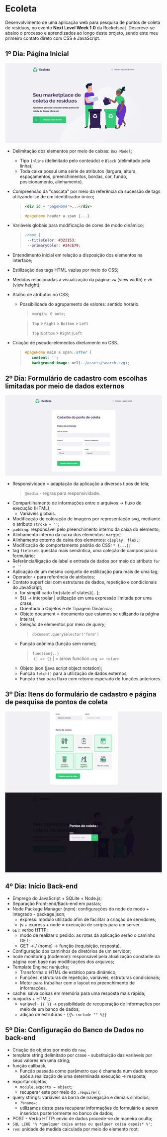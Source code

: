 # Ecoleta
 Desenvolvimento de uma aplicação web para pesquisa de pontos de coleta de resíduos, no evento **Next Level Week 1.0** da Rocketseat.
 Descreve-se abaixo o processo e aprendizados ao longo deste projeto, sendo este meu primeiro contato direto com CSS e JavaScript.
 
## 1º Dia: Página Inicial
!['Página Inicial'](/screenshots/home.png)
- Delimitação dos elementos por meio de caixas: `Box Model`;
    - Tipo `Inline` (delimitado pelo conteúdo) e `Block` (delimitado pela linha);
    - Toda caixa possui uma série de atributos (largura, altura, espaçamentos, preenchimentos, bordas, cor, fundo, posicionamento, alinhamento).
- Compreensão da "cascata" por meio da referência da sucessão de tags utilizando-se de um identificador único;
  >```html
  ><div id = 'pageHome'>...</div>
  >```
  
  > ```css
  >#pageHome header a span {...}
  >```
- Variáveis globais para modificação de cores de modo dinâmico;
  >```css
  >:root {
  >  --titleColor: #322153;
  >  --primaryColor: #34cb79;
  >```
- Entendimento inicial em relação a disposição dos elementos na interface;
- Estilização das tags HTML vazias por meio do CSS;
- Medidas relacionadas a visualização da página: `vw` (view width) e `vh` (view height);
- Atalho de atributos no CSS;
    - Possibilidade do agrupamento de valores: sentido horário.
      >```css
      > margin: 0 auto;  
      >```
   
      > `Top` > `Right` > `Bottom` > `Left`
      >
      > `Top|Bottom` > `Right|Left`
- Criação de pseudo-elementos diretamente no CSS.
  >```css
  >#pageHome main a span::after {
  >    content: '';
  >    background-image: url(../assets/search.svg);
  >```
  
## 2º Dia: Formulário de cadastro com escolhas limitadas por meio de dados externos
!['Formulário'](/screenshots/form.png)
- Responsividade = adaptação da aplicação a diversos tipos de tela;
  > `@media` - regras para responsividade.
- Compartilhamento de informações entre o arquivos -> fluxo de execução (HTML);
  - Variáveis globais.
- Modificação de coloração de imagens por representação svg, mediante o atributo `stroke = ''`;
- `padding`: responsável pelo preenchimento interno da caixa do elemento;
- Alinhamento interno da caixa dos elementos: `margin`;
- Alinhamento externo da caixa dos elementos: `display: flex;`;
- Modificação do comportamento padrão do CSS: `* {...}`;
- tag `fieldset`: questão mais semântica, uma coleção de campos para o formulário;
- Referência/ligação de label e entrada de dados por meio do atributo `for = ''`
- Aplicação de um mesmo conjunto de estilização para mais de uma tag;
- Operador `+` para referência de atributos;
- Contato superficial com estruturas de dados, repetição e condicionais do JavaScript;
    - for simplificado for(state of states){...};
    - ${} -> interpolar | utilização em uma expressão limitada por uma crase;
    - Orientado a Objetos e de Tipagem Dinâmica;
    - Objeto document = documento que estamos se utilizando (a página inteira);
    - Seleção de elementos por meio de *query*;
      > `document.querySelector('form')`
    - Função anônima (função sem nome);
      > `function{..}`  
      > `() => {}` | = arrow function
      > `arg => return`
    - Objeto json (java script object notation);
    - Função `fetch()` para a utilização de dados externos;
    - Função `then` para fluxo com retorno esperado de funções anteriores.

## 3º Dia: Itens do formulário de cadastro e página de pesquisa de pontos de coleta
!['Iten Selecionados'](/screenshots/selectedItems.png)
!['Pesquisa'](/screenshots/search.png)

## 4º Dia: Início Back-end
- Emprego do JavaScript + SQLite + Node.js;
- Separação Front-end/Back-end em pastas;
- Node Package Manager (npm): configurações do node de modo + integrado - package.json;
   - express: módulo utilizado afim de facilitar a criação de servidores;
   - js + express + node = execução de scripts para um server.
- `GET`: verbo HTTP;
   - modo de realizar o pedido: as rotas da aplicação serão o caminho GET;
   - GET -> / (nome) -> função (requisição, resposta).
- Configuração dos caminhos de diretórios de um servidor;
- node monitoring (nodemon): responsável pela atualização constante da página com base nas modificações dos arquivos;
- Template Engine: nunjucks;
   - Transforma o HTML de estático para dinâmico;
   - Funções, estruturas de repetição, variáveis, estruturas condicionais;
   - Motor para trabalhar com o layout no preenchimento de informações.
- cache: salva coisas em memória para uma resposta mais rápida;
- nunjucks + HTML;
   - variável - `{{ }}` -> possibilidade de recuperação de informações por meio de um banco de dados;
   - adição de estruturas - `{{% include "" %}}`

   

## 5º Dia: Configuração do Banco de Dados no back-end
- Criação de objetos por meio do `new`;
- template string delimitado por crase - substituição das variáveis por seus valores em uma string;
- função callback;
   - Função passada como parâmetro que é chamada num dado tempo após a realização de uma determinada execução -> resposta;
- exportar objetos;
   - `module.exports = object`;
   - recuperar este por meio do `.require()`;
- query strings: variáveis da barra de navegação e demais símbolos;
   - `?%name=`;
   - utilizamos deste para recuperar informações do formulário e serem inseridos posteriormente no banco de dados;
- POST - Verbo HTTP: envio de dados procede-se de maneira oculta;
- `SQL LIKE '% *qualquer coisa antes ou qualquer coisa depois* %'`;
- `rem`: unidade de medida calculada por meio do elemento root;
